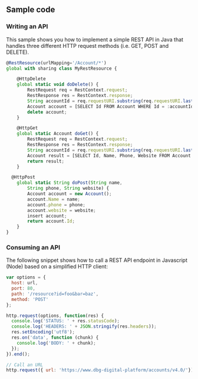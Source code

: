 ## Sample code

### Writing an API

This sample shows you how to implement a simple REST API in Java that handles three different HTTP request methods (i.e. GET, POST and DELETE).

```js
@RestResource(urlMapping='/Account/*')
global with sharing class MyRestResource {

    @HttpDelete
    global static void doDelete() {
        RestRequest req = RestContext.request;
        RestResponse res = RestContext.response;
        String accountId = req.requestURI.substring(req.requestURI.lastIndexOf('/')+1);
        Account account = [SELECT Id FROM Account WHERE Id = :accountId];
        delete account;
    }

    @HttpGet
    global static Account doGet() {
        RestRequest req = RestContext.request;
        RestResponse res = RestContext.response;
        String accountId = req.requestURI.substring(req.requestURI.lastIndexOf('/')+1);
        Account result = [SELECT Id, Name, Phone, Website FROM Account WHERE Id = :accountId];
        return result;
    }

  @HttpPost
    global static String doPost(String name,
        String phone, String website) {
        Account account = new Account();
        account.Name = name;
        account.phone = phone;
        account.website = website;
        insert account;
        return account.Id;
    }
}
```


### Consuming an API

The following snippet shows how to call a REST API endpoint in Javascript (Node) based on a simplified HTTP client:

```js
var options = {
  host: url,
  port: 80,
  path: '/resource?id=foo&bar=baz',
  method: 'POST'
};

http.request(options, function(res) {
  console.log('STATUS: ' + res.statusCode);
  console.log('HEADERS: ' + JSON.stringify(res.headers));
  res.setEncoding('utf8');
  res.on('data', function (chunk) {
    console.log('BODY: ' + chunk);
  });
}).end();

// Call an URL
http.request({ url: 'https://www.dbg-digital-platform/accounts/v4.0/'})
```
